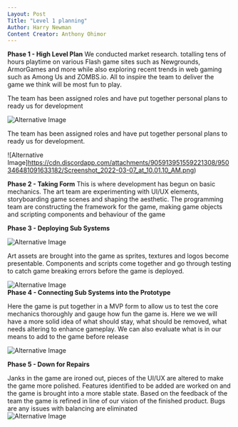 ```yaml
---
Layout: Post
Title: "Level 1 planning"
Author: Harry Newman
Content Creator: Anthony Ohimor 
---
```


**Phase 1 - High Level Plan**
We conducted market research. totalling tens of hours playtime on various Flash game sites such as Newgrounds, ArmorGames and more while also exploring recent trends in web gaming such as Among Us and ZOMBS.io. All to inspire the team to deliver the game we think will be most fun to play. 
 
The team has been assigned roles and have put together personal plans to ready us for development<br>

![Alternative Image ](https://cdn.discordapp.com/attachments/905913951559221308/946778564802535494/Screen_Shot_2022-02-25_at_2.38.48_PM.png)<br >

The team has been assigned roles and have put together personal plans to ready us for development.<br>

![Alternative Image]https://cdn.discordapp.com/attachments/905913951559221308/950346481091633182/Screenshot_2022-03-07_at_10.01.10_AM.png)<br>

**Phase 2 - Taking Form**
This is where development has begun on basic mechanics. The art team are experimenting with UI/UX elements, storyboarding game scenes and shaping the aesthetic. The programming team are constructing the framework for the game, making game objects and scripting components and behaviour of the game<br>

 
**Phase 3 - Deploying Sub Systems** 

![Alternative Image](https://cdn.discordapp.com/attachments/905913951559221308/951217723143258183/ship_components.png)
 
Art assets are brought into the game as sprites, textures and logos become presentable. Components and scripts come together and go through testing to catch game breaking errors before the game is deployed. 
 

![Alternative Image ](https://cdn.discordapp.com/attachments/907268700757975081/956993981114351636/website_down.png)<br>
**Phase 4 - Connecting Sub Systems into the Prototype**

Here the game is put together in a MVP form to allow us to test the core mechanics thoroughly and gauge how fun the game is. Here we we will have a more solid idea of what should stay, what should be removed, what needs altering to enhance gameplay. We can also evaluate what is in our means to add to the game before release <br>

![Alternative Image ](Crosshairs.png)<br>

**Phase 5 - Down for Repairs**

Janks in the game are ironed out, pieces of the UI/UX are altered to make the game more polished. Features identified to be added are worked on and the game is brought into a more stable state. Based on the feedback of the team the game is refined in line of our vision of the finished product. Bugs are any issues with balancing are eliminated
<br>
![Alternative Image ](https://cdn.discordapp.com/attachments/905913951559221308/952912113389690880/greenrender.png)<br>
